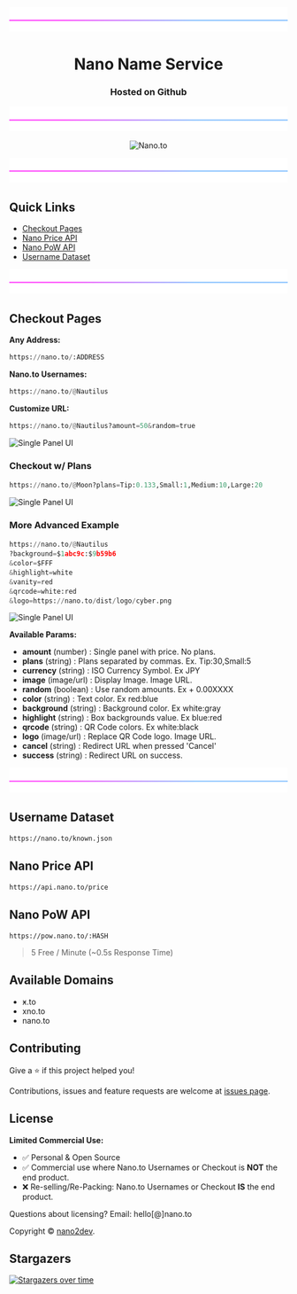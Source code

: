 ![line](https://github.com/fwd/n2/raw/master/.github/line.png)

<h1 align="center">Nano Name Service</h1>
<h3 align="center">Hosted on Github</h3>


![line](https://github.com/fwd/n2/raw/master/.github/line.png)

<p align="center">
  <img src="https://github.com/fwd/nano/raw/master/dist/images/banner.png" alt="Nano.to" />
</p>

![line](https://github.com/fwd/n2/raw/master/.github/line.png)

## Quick Links

- [Checkout Pages](#checkout-ui)
- [Nano Price API](#nano-price-api)
- [Nano PoW API](#nano-pow-api)
- [Username Dataset](#username-dataset)

![line](https://github.com/fwd/n2/raw/master/.github/line.png)

## Checkout Pages

**Any Address:**
```python
https://nano.to/:ADDRESS
```

**Nano.to Usernames:**
```python
https://nano.to/@Nautilus
```

**Customize URL:**
```python
https://nano.to/@Nautilus?amount=50&random=true
```

<img src="https://github.com/fwd/nano/raw/master/dist/images/single-ui.png" alt="Single Panel UI" />

### Checkout w/ Plans

```python
https://nano.to/@Moon?plans=Tip:0.133,Small:1,Medium:10,Large:20
```

<img src="https://github.com/fwd/nano/raw/master/dist/images/double-ui.png" alt="Single Panel UI" />

### More Advanced Example

```python
https://nano.to/@Nautilus
?background=$1abc9c:$9b59b6
&color=$FFF
&highlight=white
&vanity=red
&qrcode=white:red
&logo=https://nano.to/dist/logo/cyber.png
```

<img src="https://github.com/fwd/nano/raw/master/dist/images/custom-ui.png" alt="Single Panel UI" />

**Available Params:**

- **amount** (number) : Single panel with price. No plans.
- **plans** (string) : Plans separated by commas. Ex. Tip:30,Small:5
- **currency** (string) : ISO Currency Symbol. Ex JPY
- **image** (image/url) : Display Image. Image URL.
- **random** (boolean) : Use random amounts. Ex + 0.00XXXX
- **color** (string) : Text color. Ex red:blue
- **background** (string) : Background color. Ex white:gray
- **highlight** (string) : Box backgrounds value. Ex blue:red
- **qrcode** (string) : QR Code colors. Ex white:black
- **logo** (image/url) : Replace QR Code logo. Image URL.
- **cancel** (string) : Redirect URL when pressed 'Cancel'
- **success** (string) : Redirect URL on success.

![line](https://github.com/fwd/n2/raw/master/.github/line.png)

## Username Dataset

```pthon
https://nano.to/known.json
```

## Nano Price API

```pthon
https://api.nano.to/price
```

## Nano PoW API

```pthon
https://pow.nano.to/:HASH
```

> 5 Free / Minute (\~0.5s Response Time)

## Available Domains

- ӿ.to
- xno.to
- nano.to

## Contributing

Give a ⭐️ if this project helped you!

Contributions, issues and feature requests are welcome at [issues page](https://github.com/fwd/nano-names/issues).

## License

**Limited Commercial Use:**

- ✅ Personal & Open Source
- ✅ Commercial use where Nano.to Usernames or Checkout is **NOT** the end product.
- ❌ Re-selling/Re-Packing: Nano.to Usernames or Checkout **IS** the end product.

Questions about licensing? Email: hello[@]nano.to

Copyright © [nano2dev](https://twitter.com/nano2dev).

## Stargazers

[![Stargazers over time](https://starchart.cc/fwd/nano-names.svg)](https://github.com/fwd/nano-names)
